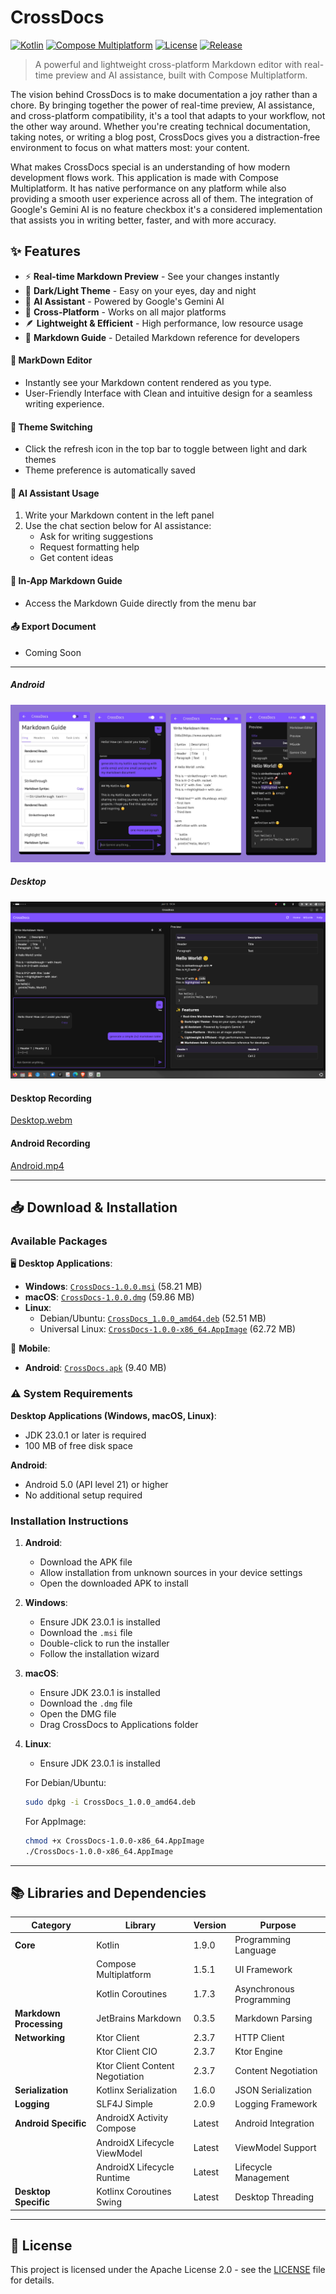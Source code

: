 # CrossDocs 

[![Kotlin](https://img.shields.io/badge/kotlin-1.9.0-blue.svg?logo=kotlin)](http://kotlinlang.org)
[![Compose Multiplatform](https://img.shields.io/badge/Compose%20Multiplatform-1.5.1-green.svg?logo=jetpackcompose)](https://www.jetbrains.com/lp/compose-multiplatform/)
[![License](https://img.shields.io/badge/License-Apache%202.0-orange.svg)](LICENSE)
[![Release](https://img.shields.io/badge/release-v1.0.0-blue.svg)](https://github.com/yadnyeshkolte/CrossDocs/releases/tag/v1.0.0)

> A powerful and lightweight cross-platform Markdown editor with real-time preview and AI assistance, built with Compose Multiplatform.


The vision behind CrossDocs is to make documentation a joy rather than a chore. By bringing together the power of real-time preview, AI assistance, and cross-platform compatibility, it's a tool that adapts to your workflow, not the other way around. Whether you're creating technical documentation, taking notes, or writing a blog post, CrossDocs gives you a distraction-free environment to focus on what matters most: your content.

What makes CrossDocs special is an understanding of how modern development flows work. This application is made with Compose Multiplatform. It has native performance on any platform while also providing a smooth user experience across all of them. The integration of Google's Gemini AI is no feature checkbox it's a considered implementation that assists you in writing better, faster, and with more accuracy.

## ✨ Features

- ⚡ **Real-time Markdown Preview** - See your changes instantly
- 🎨 **Dark/Light Theme** - Easy on your eyes, day and night
- 🤖 **AI Assistant** - Powered by Google's Gemini AI
- 📱 **Cross-Platform** - Works on all major platforms
- 🪶 **Lightweight & Efficient** - High performance, low resource usage
- 📖 **Markdown Guide** - Detailed Markdown reference for developers

#### 📝 MarkDown Editor

- Instantly see your Markdown content rendered as you type.
- User-Friendly Interface with Clean and intuitive design for a seamless writing experience.

#### 🎨 Theme Switching

- Click the refresh icon in the top bar to toggle between light and dark themes
- Theme preference is automatically saved

#### 🤖 AI Assistant Usage

1. Write your Markdown content in the left panel
2. Use the chat section below for AI assistance:
   - Ask for writing suggestions
   - Request formatting help
   - Get content ideas

#### 📖 In-App Markdown Guide
- Access the Markdown Guide directly from the menu bar

#### 📤 Export Document
- Coming Soon
     
---

##### Android
![Smartphone Screen](https://github.com/yadnyeshkolte/CrossDocs/blob/main/resources/android%20app%20screens.png?raw=true)

##### Desktop
![Desktop Screen](https://github.com/yadnyeshkolte/CrossDocs/blob/main/resources/desktop%20screen.png?raw=true)

#### Desktop Recording

[Desktop.webm](https://github.com/user-attachments/assets/bbc3c7d2-2838-408d-903b-49654f05649f)

#### Android Recording

[Android.mp4](https://github.com/user-attachments/assets/f940446b-8e59-4ef0-aeb7-bd87c160c9a3)

---

## 📥 Download & Installation

### Available Packages

🖥️ **Desktop Applications**:
- **Windows**: [`CrossDocs-1.0.0.msi`](https://github.com/yadnyeshkolte/CrossDocs/releases/download/v1.0.0/CrossDocs-1.0.0.msi) (58.21 MB)
- **macOS**: [`CrossDocs-1.0.0.dmg`](https://github.com/yadnyeshkolte/CrossDocs/releases/download/v1.0.0/CrossDocs-1.0.0.dmg) (59.86 MB)
- **Linux**:
  - Debian/Ubuntu: [`CrossDocs_1.0.0_amd64.deb`](https://github.com/yadnyeshkolte/CrossDocs/releases/download/v1.0.0/CrossDocs_1.0.0_amd64.deb) (52.51 MB)
  - Universal Linux: [`CrossDocs-1.0.0-x86_64.AppImage`](https://github.com/yadnyeshkolte/CrossDocs/releases/download/v1.0.0/CrossDocs-1.0.0-x86_64.AppImage) (62.72 MB)

📱 **Mobile**:
- **Android**: [`CrossDocs.apk`](https://github.com/yadnyeshkolte/CrossDocs/releases/download/v1.0.0/CrossDocs.apk) (9.40 MB)

### ⚠️ System Requirements

**Desktop Applications (Windows, macOS, Linux)**:
- JDK 23.0.1 or later is required
- 100 MB of free disk space

**Android**:
- Android 5.0 (API level 21) or higher
- No additional setup required

### Installation Instructions

1. **Android**:
   - Download the APK file
   - Allow installation from unknown sources in your device settings
   - Open the downloaded APK to install

2. **Windows**:
   - Ensure JDK 23.0.1 is installed
   - Download the `.msi` file
   - Double-click to run the installer
   - Follow the installation wizard

3. **macOS**:
   - Ensure JDK 23.0.1 is installed
   - Download the `.dmg` file
   - Open the DMG file
   - Drag CrossDocs to Applications folder

4. **Linux**:
   - Ensure JDK 23.0.1 is installed
   
   For Debian/Ubuntu:
   ```bash
   sudo dpkg -i CrossDocs_1.0.0_amd64.deb
   ```
   
   For AppImage:
   ```bash
   chmod +x CrossDocs-1.0.0-x86_64.AppImage
   ./CrossDocs-1.0.0-x86_64.AppImage
   ```

---

## 📚 Libraries and Dependencies

| Category | Library | Version | Purpose |
|----------|---------|---------|---------|
| **Core** | Kotlin | 1.9.0 | Programming Language |
| | Compose Multiplatform | 1.5.1 | UI Framework |
| | Kotlin Coroutines | 1.7.3 | Asynchronous Programming |
| **Markdown Processing** | JetBrains Markdown | 0.3.5 | Markdown Parsing |
| **Networking** | Ktor Client | 2.3.7 | HTTP Client |
| | Ktor Client CIO | 2.3.7 | Ktor Engine |
| | Ktor Client Content Negotiation | 2.3.7 | Content Negotiation |
| **Serialization** | Kotlinx Serialization | 1.6.0 | JSON Serialization |
| **Logging** | SLF4J Simple | 2.0.9 | Logging Framework |
| **Android Specific** | AndroidX Activity Compose | Latest | Android Integration |
| | AndroidX Lifecycle ViewModel | Latest | ViewModel Support |
| | AndroidX Lifecycle Runtime | Latest | Lifecycle Management |
| **Desktop Specific** | Kotlinx Coroutines Swing | Latest | Desktop Threading |

---

## 📃 License

This project is licensed under the Apache License 2.0 - see the [LICENSE](LICENSE) file for details.
